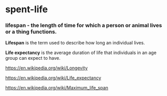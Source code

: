 # spent-life
### lifespan -  the length of time for which a person or animal lives or a thing functions.


**Lifespan** is the term used to describe how long an individual lives.

**Life expectancy** is the average duration of life that individuals in an age group can expect to have.

https://en.wikipedia.org/wiki/Longevity

https://en.wikipedia.org/wiki/Life_expectancy

https://en.wikipedia.org/wiki/Maximum_life_span
